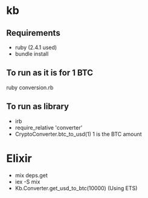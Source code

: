# kb

## Requirements
- ruby (2.4.1 used)
- bundle install

## To run as it is for 1 BTC
ruby conversion.rb 

## To run as library
- irb
- require_relative 'converter'
- CryptoConverter.btc_to_usd(1) 1 is the BTC amount


# Elixir
- mix deps.get
- iex -S mix
- Kb.Converter.get_usd_to_btc(10000) (Using ETS)
